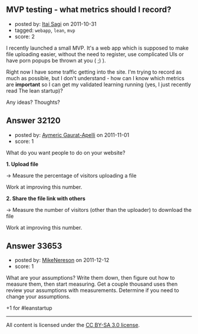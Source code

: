 ## MVP testing - what metrics should I record?

- posted by: [Itai Sagi](https://stackexchange.com/users/-1/12742-itai-sagi) on 2011-10-31
- tagged: `webapp`, `lean`, `mvp`
- score: 2

I recently launched a small MVP. It's a web app which is supposed to make file uploading easier, without the need to register, use complicated UIs or have porn popups be thrown at you ( ;) ).

Right now I have some traffic getting into the site. I'm trying to record as much as possible, but I don't understand - how can I know which metrics are **important** so I can get my validated learning running (yes, I just recently read The lean startup)?

Any ideas? Thoughts?





## Answer 32120

- posted by: [Aymeric Gaurat-Apelli](https://stackexchange.com/users/-1/4785-aymeric-gaurat-apelli) on 2011-11-01
- score: 1

What do you want people to do on your website?

**1. Upload file**

-> Measure the percentage of visitors uploading a file

Work at improving this number.

**2. Share the file link with others**

-> Measure the number of visitors (other than the uploader) to download the file

Work at improving this number.



## Answer 33653

- posted by: [MikeNereson](https://stackexchange.com/users/-1/14087-mikenereson) on 2011-12-12
- score: 1

What are your assumptions? Write them down, then figure out how to measure them, then start measuring. Get a couple thousand uses then review your assumptions with measurements. Determine if you need to change your assumptions.

+1 for #leanstartup



---

All content is licensed under the [CC BY-SA 3.0 license](https://creativecommons.org/licenses/by-sa/3.0/).
